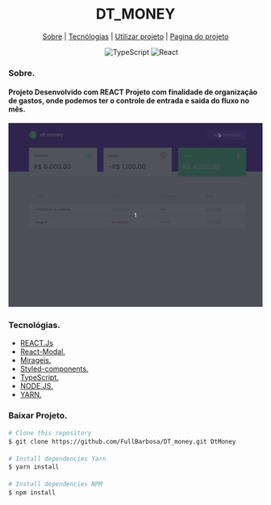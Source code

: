 <div>
  <h1 align="center">DT_MONEY</h1>
  
  <div align="center">

  <a href="#sobre">Sobre</a> 
    |
  <a href="#tecnologias">Tecnólogias</a>
    |
  <a href="#dependencias">Utilizar projeto</a>
    |
  <a href="#Projeto">Pagina do projeto</a>

  </div>
</div>

<div >
<ul align="center">
  <img src="https://img.shields.io/badge/TypeScript-007ACC?style=for-the-badge&logo=typescript&logoColor=white"
        alt="TypeScript">
  <img src="https://img.shields.io/badge/React-20232A?style=for-the-badge&logo=react&logoColor=61DAFB" alt="React">
</ul>

</div>


<div>
  <h3>Sobre.</h3>
  <h4 id="sobre" > <b>Projeto Desenvolvido com REACT</b>
    Projeto com finalidade de organização de gastos, onde podemos ter o controle de entrada e saida do fluxo no mês.</h4>

  <img src="./src/assets/img/Projetinho.gif" alt="Gif">
</div>


<div id="tecnologias">
  <h3>Tecnológias.</h3>
  <ul>
    <li>
      <a href="https://pt-br.reactjs.org/docs/getting-started.html">REACT.Js
      </a>
    </li>
    <li>
      <a href="https://github.com/reactjs/react-modal">
        React-Modal.
      </a>
    </li>
     <li>
      <a href="https://miragejs.com/">
        Miragejs.
      </a>
    </li>
    <li>
      <a href="https://github.com/styled-components/styled-components">    
        Styled-components.
      </a>
    </li>
    <li>
      <a href="https://www.typescriptlang.org/">
        TypeScript.
      </a>
    </li>
    <li>
      <a href="https://nodejs.org/pt-br/docs/">
        NODE.JS.
      </a>
    </li>
    <li>
      <a href="https://classic.yarnpkg.com/en/docs/">
        YARN.
      </a>
    </li>
  </ul>
  
</div>

<div id="dependencias">

<h3>Baixar Projeto.</h3>  

```bash
# Clone this repository
$ git clone https://github.com/FullBarbosa/DT_money.git DtMoney

# Install dependencies Yarn
$ yarn install

# Install dependencies NPM
$ npm install 
```
 </div>

